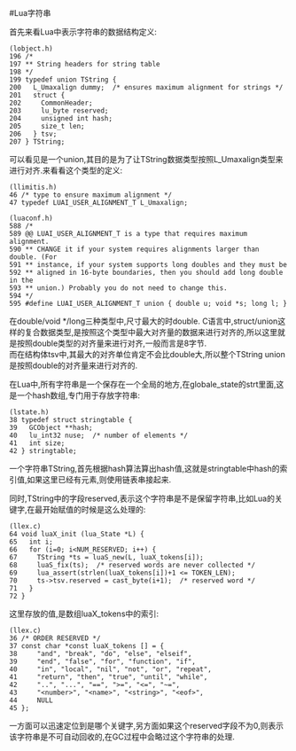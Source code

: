 #Lua字符串

首先来看Lua中表示字符串的数据结构定义:

	(lobject.h)
	196 /*
	197 ** String headers for string table
	198 */
	199 typedef union TString {
	200   L_Umaxalign dummy;  /* ensures maximum alignment for strings */
	201   struct {
	202     CommonHeader;
	203     lu_byte reserved;
	204     unsigned int hash;
	205     size_t len; 
	206   } tsv;
	207 } TString;
	
可以看见是一个union,其目的是为了让TString数据类型按照L_Umaxalign类型来进行对齐.来看看这个类型的定义:

	(llimitis.h)
	46 /* type to ensure maximum alignment */
 	47 typedef LUAI_USER_ALIGNMENT_T L_Umaxalign;

	(luaconf.h)
	588 /*
	589 @@ LUAI_USER_ALIGNMENT_T is a type that requires maximum alignment.
	590 ** CHANGE it if your system requires alignments larger than double. (For
	591 ** instance, if your system supports long doubles and they must be
	592 ** aligned in 16-byte boundaries, then you should add long double in the
	593 ** union.) Probably you do not need to change this.
	594 */
	595 #define LUAI_USER_ALIGNMENT_T union { double u; void *s; long l; }
	
在double/void */long三种类型中,尺寸最大的时double.
C语言中,struct/union这样的复合数据类型,是按照这个类型中最大对齐量的数据来进行对齐的,所以这里就是按照double类型的对齐量来进行对齐,一般而言是8字节.	
而在结构体tsv中,其最大的对齐单位肯定不会比double大,所以整个TString union是按照double的对齐量来进行对齐的.

在Lua中,所有字符串是一个保存在一个全局的地方,在globale_state的strt里面,这是一个hash数组,专门用于存放字符串:

	(lstate.h)
 	38 typedef struct stringtable {
 	39   GCObject **hash;
 	40   lu_int32 nuse;  /* number of elements */
 	41   int size;
 	42 } stringtable;
 
 一个字符串TString,首先根据hash算法算出hash值,这就是stringtable中hash的索引值,如果这里已经有元素,则使用链表串接起来.
 
 同时,TString中的字段reserved,表示这个字符串是不是保留字符串,比如Lua的关键字,在最开始赋值的时候是这么处理的:
 
 	(llex.c)
 	64 void luaX_init (lua_State *L) {
 	65   int i;
 	66   for (i=0; i<NUM_RESERVED; i++) {
 	67     TString *ts = luaS_new(L, luaX_tokens[i]);
 	68     luaS_fix(ts);  /* reserved words are never collected */
 	69     lua_assert(strlen(luaX_tokens[i])+1 <= TOKEN_LEN);
 	70     ts->tsv.reserved = cast_byte(i+1);  /* reserved word */
 	71   }
 	72 }
 	
 这里存放的值,是数组luaX_tokens中的索引:
 
 	(llex.c)
  	36 /* ORDER RESERVED */
 	37 const char *const luaX_tokens [] = {
 	38     "and", "break", "do", "else", "elseif",
 	39     "end", "false", "for", "function", "if",
 	40     "in", "local", "nil", "not", "or", "repeat",
 	41     "return", "then", "true", "until", "while",
 	42     "..", "...", "==", ">=", "<=", "~=",
 	43     "<number>", "<name>", "<string>", "<eof>",
 	44     NULL
 	45 }; 
 	
一方面可以迅速定位到是哪个关键字,另方面如果这个reserved字段不为0,则表示该字符串是不可自动回收的,在GC过程中会略过这个字符串的处理.

 	
 


